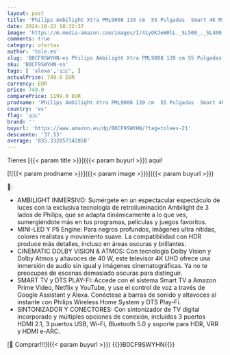 ```yaml
---
layout: post
title: 'Philips Ambilight Xtra PML9008 139 cm  55 Pulgadas  Smart 4K MiniLED TV | HDR10+ | 120 Hz | Engine P5 | Dolby Visión y Atmos | Compatible con Asistente Google y Alexa | Gris'
date: 2024-10-22 18:32:37
image: 'https://m.media-amazon.com/images/I/41yOKJeW0lL._SL500_._SL400_.jpg'
comments: true
category: ofertas
author: 'tole.es'
slug: 'B0CF9SWYHN-es Philips Ambilight Xtra PML9008 139 cm 55 Pulgadas Smart 4K...'
sku: 'B0CF9SWYHN-es'
tags: [ 'alexa','🇪🇸', ]
actualPrice: 749.0 EUR
currency: EUR
price: 749.0
comparePrice: 1199.0 EUR
prodname: 'Philips Ambilight Xtra PML9008 139 cm  55 Pulgadas  Smart 4K MiniLED TV | HDR10+ | 120 Hz | Engine P5 | Dolby Visión y Atmos | Compatible con Asistente Google y Alexa | Gris'
country: 'es'
flag: '🇪🇸'
brand: ''
buyurl: 'https://www.amazon.es/dp/B0CF9SWYHN/?tag=tolees-21'
descuento: '37.53'
average: '835.332857142858'
---
```


Tienes [{{< param title >}}]({{< param buyurl >}}) aqui!

[![{{< param prodname >}}]({{< param image >}})]({{< param buyurl >}})

🔎:

- AMBILIGHT INMERSIVO: Sumérgete en un espectacular espectáculo de luces con la exclusiva tecnología de retroiluminación Ambilight de 3 lados de Philips, que se adapta dinámicamente a lo que ves, sumergiéndote más en tus programas, películas y juegos favoritos.
- MINI-LED Y P5 Engine: Para negros profundos, imágenes ultra nítidas, colores realistas y movimiento suave. La compatibilidad con HDR produce más detalles, incluso en áreas oscuras y brillantes.
- CINEMATIC DOLBY VISION & ATMOS: Con tecnología Dolby Vision y Dolby Atmos y altavoces de 40 W, este televisor 4K UHD ofrece una inmersión de audio sin igual y imágenes cinematográficas. Ya no te preocupes de escenas demasiado oscuras para distinguir.
- SMART TV y DTS PLAY-FI: Accede con el sistema Smart TV a Amazon Prime Video, Netflix y YouTube, y use el control de voz a través de Google Assistant y Alexa. Conéctese a barras de sonido y altavoces al instante con Philips Wireless Home System y DTS Play-Fi.
- SINTONIZADOR Y CONECTORES: Con sintonizador de TV digital incorporado y múltiples opciones de conexión, incluidos 3 puertos HDMI 2.1, 3 puertos USB, Wi-Fi, Bluetooth 5.0 y soporte para HDR, VRR y HDMI e-ARC.

[🛒 Comprar!!!]({{< param buyurl >}})
{{<world>}}B0CF9SWYHN{{</world>}}
